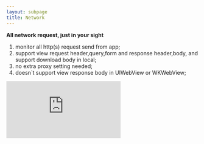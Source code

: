 ```yaml
---
layout: subpage
title: Network
---
```


**All network request, just in your sight**


1. monitor all http(s) request send from app;
2. support view request header,query,form and response header,body, and support download body in local;
3. no extra proxy setting needed;
4. doesn`t support view response body in UIWebView or WKWebView;


<div class="demovideo">
  <iframe src="https://youtu.be/pQmCQZ102qE" frameborder="0" allow="autoplay; encrypted-media" allowfullscreen></iframe>
</div>